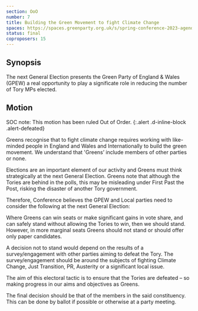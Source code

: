 ```yaml
---
section: OoO
number: 7
title: Building the Green Movement to fight Climate Change
spaces: https://spaces.greenparty.org.uk/s/spring-conference-2023-agenda-forum/?contentId=119553
status: final
coproposers: 15
---
```

## Synopsis
The next General Election presents the Green Party of England & Wales (GPEW) a real opportunity to play a significate role in reducing the number of Tory MPs elected.

## Motion
SOC note: This motion has been ruled Out of Order.
{:.alert .d-inline-block .alert-defeated}

Greens recognise that to fight climate change requires working with like-minded people in England and Wales and Internationally to build the green movement. We understand that 'Greens’ include members of other parties or none.

Elections are an important element of our activity and Greens must think strategically at the next General Election. Greens note that although the Tories are behind in the polls, this may be misleading under First Past the Post, risking the disaster of another Tory government.

Therefore, Conference believes the GPEW and Local parties need to consider the following at the next General Election:

Where Greens can win seats or make significant gains in vote share, and can safely stand without allowing the Tories to win, then we should stand. However, in more marginal seats Greens should not stand or should offer only paper candidates.

A decision not to stand would depend on the results of a survey/engagement with other parties aiming to defeat the Tory. The survey/engagement should be around the subjects of fighting Climate Change, Just Transition, PR, Austerity or a significant local issue.

The aim of this electoral tactic is to ensure that the Tories are defeated – so making progress in our aims and objectives as Greens.

The final decision should be that of the members in the said constituency. This can be done by ballot if possible or otherwise at a party meeting.
